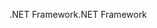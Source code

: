 <span data-ttu-id="99b51-101">.NET Framework</span><span class="sxs-lookup"><span data-stu-id="99b51-101">.NET Framework</span></span>